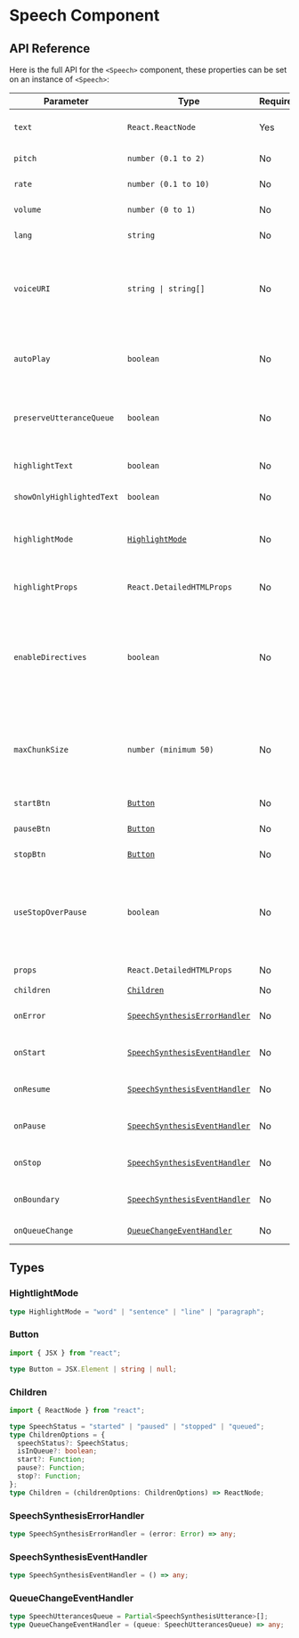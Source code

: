 # Speech Component

## API Reference

Here is the full API for the `<Speech>` component, these properties can be set on an instance of `<Speech>`:

| Parameter                 | Type                                                          | Required | Default           | Description                                                                                                                                                                                                                                                |
| ------------------------- | ------------------------------------------------------------- | -------- | ----------------- | ---------------------------------------------------------------------------------------------------------------------------------------------------------------------------------------------------------------------------------------------------------- |
| `text`                    | `React.ReactNode`                                             | Yes      | -                 | It contains the text to be spoken by **Web Speech API**.                                                                                                                                                                                                   |
| `pitch`                   | `number (0.1 to 2)`                                           | No       | `1`               | The pitch at which the utterance will be spoken.                                                                                                                                                                                                           |
| `rate`                    | `number (0.1 to 10)`                                          | No       | `1`               | The speed at which the utterance will be spoken.                                                                                                                                                                                                           |
| `volume`                  | `number (0 to 1)`                                             | No       | `1`               | The volume at which the utterance will be spoken.                                                                                                                                                                                                          |
| `lang`                    | `string`                                                      | No       | -                 | The language in which the utterance will be spoken.                                                                                                                                                                                                        |
| `voiceURI`                | `string \| string[]`                                          | No       | -                 | The voice using which the utterance will be spoken. If provided an array, further voices will be used as fallback if initial voices are not found. See possible values [here](https://developer.mozilla.org/en-US/docs/Web/API/SpeechSynthesis/getVoices). |
| `autoPlay`                | `boolean`                                                     | No       | `false`           | Automatically starts speech when the component loads or when `text` changes, if set to true.                                                                                                                                                               |
| `preserveUtteranceQueue`  | `boolean`                                                     | No       | `false`           | Whether to maintain a queue of speech utterances (true) or clear previous utterances (false).                                                                                                                                                              |
| `highlightText`           | `boolean`                                                     | No       | `false`           | Whether the words in the text should be highlighted as they are read or not.                                                                                                                                                                               |
| `showOnlyHighlightedText` | `boolean`                                                     | No       | `false`           | If `true`, returns only the currently highlighted text.                                                                                                                                                                                                    |
| `highlightMode`           | [`HighlightMode`](#hightlightmode)                            | No       | `word`            | Defines the level of text highlighting: `word`, `sentence` (highlights until `.`, `?`, `!`, or `\n`), `line` (splits only at `\n`), or `paragraph`.                                                                                                        |
| `highlightProps`          | `React.DetailedHTMLProps`                                     | No       | -                 | Props to customize the highlighted word, typically applied to the `<mark>` tag.                                                                                                                                                                            |
| `enableDirectives`        | `boolean`                                                     | No       | `false`           | If `true`, enables support for inline processing controls like `[[delay=500]]`, `[[pitch=1.2]]`, etc., for dynamic control of parameters during processing. See [Directives](/docs/usage/directives) for details.                                          |
| `maxChunkSize`            | `number (minimum 50)`                                         | No       | 250               | Specifies the maximum size of each text chunk when dividing the text. This helps manage the Web Speech API's text limit, avoiding issues related to large text inputs.                                                                                     |
| `startBtn`                | [`Button`](#button)                                           | No       | `<HiVolumeUp />`  | Button to start the speech instance.                                                                                                                                                                                                                       |
| `pauseBtn`                | [`Button`](#button)                                           | No       | `<HiVolumeOff />` | Button to pause the speech instance.                                                                                                                                                                                                                       |
| `stopBtn`                 | [`Button`](#button)                                           | No       | `<HiMiniStop />`  | Button to stop the speech instance.                                                                                                                                                                                                                        |
| `useStopOverPause`        | `boolean`                                                     | No       | `false`           | Whether the controls should display `stopBtn` instead of `pauseBtn`. In Android devices, `SpeechSynthesis.pause()` behaves like `SpeechSynthesis.cancel()`. See [details](https://developer.mozilla.org/en-US/docs/Web/API/SpeechSynthesis/pause)          |
| `props`                   | `React.DetailedHTMLProps`                                     | No       | -                 | Props to customize the `<Speech>` component.                                                                                                                                                                                                               |
| `children`                | [`Children`](#children)                                       | No       | -                 | See [usage with FaC](/docs/usage/speech#full-customization)                                                                                                                                                                                                |
| `onError`                 | [`SpeechSynthesisErrorHandler`](#speechsynthesiserrorhandler) | No       | `console.error`   | Function to be executed if browser doesn't support **Web Speech API**.                                                                                                                                                                                     |
| `onStart`                 | [`SpeechSynthesisEventHandler`](#speechsynthesiseventhandler) | No       | -                 | Function to be executed when speech utterance is started.                                                                                                                                                                                                  |
| `onResume`                | [`SpeechSynthesisEventHandler`](#speechsynthesiseventhandler) | No       | -                 | Function to be executed when speech utterance is resumed.                                                                                                                                                                                                  |
| `onPause`                 | [`SpeechSynthesisEventHandler`](#speechsynthesiseventhandler) | No       | -                 | Function to be executed when speech utterance is paused.                                                                                                                                                                                                   |
| `onStop`                  | [`SpeechSynthesisEventHandler`](#speechsynthesiseventhandler) | No       | -                 | Function to be executed when speech utterance is stopped.                                                                                                                                                                                                  |
| `onBoundary`              | [`SpeechSynthesisEventHandler`](#speechsynthesiseventhandler) | No       | -                 | Function to be executed at specified boundaries during speech synthesis.                                                                                                                                                                                   |
| `onQueueChange`           | [`QueueChangeEventHandler`](#queuechangeeventhandler)         | No       | -                 | Function to be executed whenever `queue` changes.                                                                                                                                                                                                          |

## Types

### HightlightMode

```typescript
type HighlightMode = "word" | "sentence" | "line" | "paragraph";
```

### Button

```typescript
import { JSX } from "react";

type Button = JSX.Element | string | null;
```

### Children

```typescript
import { ReactNode } from "react";

type SpeechStatus = "started" | "paused" | "stopped" | "queued";
type ChildrenOptions = {
  speechStatus?: SpeechStatus;
  isInQueue?: boolean;
  start?: Function;
  pause?: Function;
  stop?: Function;
};
type Children = (childrenOptions: ChildrenOptions) => ReactNode;
```

### SpeechSynthesisErrorHandler

```typescript
type SpeechSynthesisErrorHandler = (error: Error) => any;
```

### SpeechSynthesisEventHandler

```typescript
type SpeechSynthesisEventHandler = () => any;
```

### QueueChangeEventHandler

```typescript
type SpeechUtterancesQueue = Partial<SpeechSynthesisUtterance>[];
type QueueChangeEventHandler = (queue: SpeechUtterancesQueue) => any;
```

